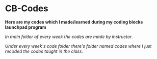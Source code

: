 # CB-Codes

**Here are my codes which I made/learned during my coding blocks launchpad program**

*In main folder of every week the codes are made by instructor*.

*Under every week's code folder there's folder named codes where I just recoded the codes taught in the class*.
